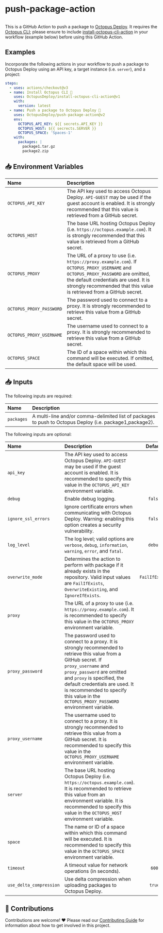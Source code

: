 # push-package-action

<img alt= "" src="https://github.com/OctopusDeploy/push-package-action/raw/main/assets/github-actions-octopus.png" />

This is a GitHub Action to push a package to [Octopus Deploy](https://octopus.com/). It requires the [Octopus CLI](https://octopus.com/docs/octopus-rest-api/octopus-cli); please ensure to include [install-octopus-cli-action](https://github.com/OctopusDeploy/install-octopus-cli-action) in your workflow (example below) before using this GitHub Action.

## Examples

Incorporate the following actions in your workflow to push a package to Octopus Deploy using an API key, a target instance (i.e. `server`), and a project:

```yml
steps:
  - uses: actions/checkout@v3
  - name: Install Octopus CLI 🐙
    uses: OctopusDeploy/install-octopus-cli-action@v1
    with:
      version: latest
  - name: Push a package to Octopus Deploy 🐙
    uses: OctopusDeploy/push-package-action@v2
    env:
      OCTOPUS_API_KEY: ${{ secrets.API_KEY }}
      OCTOPUS_HOST: ${{ secrects.SERVER }}
      OCTOPUS_SPACE: 'Spaces-1'
    with:
      packages: |
        package1.tar.gz
        package2.zip
```

## 📥 Environment Variables

| Name                    | Description                                                                                                                                                                                                                                                                                                      |
| :---------------------- | :--------------------------------------------------------------------------------------------------------------------------------------------------------------------------------------------------------------------------------------------------------------------------------------------------------------- |
| `OCTOPUS_API_KEY`               | The API key used to access Octopus Deploy. `API-GUEST` may be used if the guest account is enabled. It is strongly recommended that this value is retrieved from a GitHub secret.                                                |
| `OCTOPUS_HOST`                | The base URL hosting Octopus Deploy (i.e. `https://octopus.example.com`). It is strongly recommended that this value is retrieved from a GitHub secret.                                                                                                                                                                |
| `OCTOPUS_PROXY`                 | The URL of a proxy to use (i.e. `https://proxy.example.com`). If `OCTOPUS_PROXY_USERNAME` and `OCTOPUS_PROXY_PASSWORD` are omitted, the default credentials are used. It is strongly recommended that this value is retrieved from a GitHub secret.                                                                                                                                                                                                                                                           |
| `OCTOPUS_PROXY_PASSWORD`        | The password used to connect to a proxy. It is strongly recommended to retrieve this value from a GitHub secret.                                                                        |
| `OCTOPUS_PROXY_USERNAME`        | The username used to connect to a proxy. It is strongly recommended to retrieve this value from a GitHub secret.                                                                                                                                                                                                 |
| `OCTOPUS_SPACE`                 | The ID of a space within which this command will be executed. If omitted, the default space will be used.                                                                                                                                                                                                |


## 📥 Inputs

The following inputs are required:

| Name                    | Description                                                                                                                                                                                                                                                                                                      |
| :---------------------- | :--------------------------------------------------------------------------------------------------------------------------------------------------------------------------------------------------------------------------------------------------------------------------------------------------------------- |
| `packages`              | A multi-line and/or comma-delimited list of packages to push to Octopus Deploy (i.e. package1,package2).                                                                                                                                                                                                         |

The following inputs are optional:

| Name                    | Description                                                                                                                                                                                                                                                                                                      |    Default     |
| :---------------------- | :--------------------------------------------------------------------------------------------------------------------------------------------------------------------------------------------------------------------------------------------------------------------------------------------------------------- | :------------: |
| `api_key`               | The API key used to access Octopus Deploy. `API-GUEST` may be used if the guest account is enabled. It is recommended to specify this value in the `OCTOPUS_API_KEY` environment variable.                                                |                |
| `debug`                 | Enable debug logging.                                                                                                                                                                                                                                                                                            |    `false`     |
| `ignore_ssl_errors`     | Ignore certificate errors when communicating with Octopus Deploy. Warning: enabling this option creates a security vulnerability.                                                                                                                                                                                |    `false`     |
| `log_level`             | The log level; valid options are `verbose`, `debug`, `information`, `warning`, `error`, and `fatal`.                                                                                                                                                                                                             |    `debug`     |
| `overwrite_mode`        | Determines the action to perform with package if it already exists in the repository. Valid input values are `FailIfExists`, `OverwriteExisting`, and `IgnoreIfExists`.                                                                                                                                          | `FailIfExists` |
| `proxy`                 | The URL of a proxy to use (i.e. `https://proxy.example.com`).  It is recommended to specify this value in the `OCTOPUS_PROXY` environment variable.                                                                                                                                                                                                                                                  |                |
| `proxy_password`        | The password used to connect to a proxy. It is strongly recommended to retrieve this value from a GitHub secret. If `proxy_username` and `proxy_password` are omitted and `proxy` is specified, the default credentials are used. It is recommended to specify this value in the `OCTOPUS_PROXY_PASSWORD` environment variable.                                                                              |                |
| `proxy_username`        | The username used to connect to a proxy. It is strongly recommended to retrieve this value from a GitHub secret. It is recommended to specify this value in the `OCTOPUS_PROXY_USERNAME` environment variable.                                                                                                                                                                                               |                |
| `server`                | The base URL hosting Octopus Deploy (i.e. `https://octopus.example.com`). It is recommended to retrieve this value from an environment variable. It is recommended to specify this value in the `OCTOPUS_HOST` environment variable.                                                                                                                                                                |                |
| `space`                 | The name or ID of a space within which this command will be executed. It is recommended to specify this value in the `OCTOPUS_SPACE` environment variable.                                                                                                                                                                                               |                |
| `timeout`               | A timeout value for network operations (in seconds).                                                                                                                                                                                                                                                             |     `600`      |
| `use_delta_compression` | Use delta compression when uploading packages to Octopus Deploy.                                                                                                                                                                                                                                                 |     `true`     |

## 🤝 Contributions

Contributions are welcome! :heart: Please read our [Contributing Guide](CONTRIBUTING.md) for information about how to get involved in this project.
